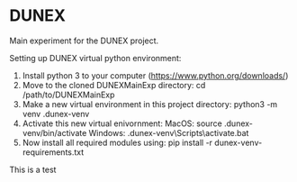 # DUNEX
Main experiment for the DUNEX project. 

Setting up DUNEX virtual python environment:
1. Install python 3 to your computer (https://www.python.org/downloads/)
2. Move to the cloned DUNEXMainExp directory: cd /path/to/DUNEXMainExp
3. Make a new virtual environment in this project directory: python3 -m venv .dunex-venv
4. Activate this new virtual enivornment: 
    MacOS: source .dunex-venv/bin/activate
    Windows: .dunex-venv\Scripts\activate.bat
5. Now install all required modules using: pip install -r dunex-venv-requirements.txt

This is a test
